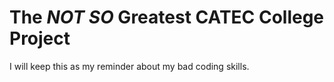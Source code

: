 # The *NOT SO* Greatest CATEC College Project

I will keep this as my reminder about my bad coding skills.
